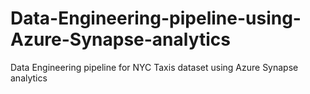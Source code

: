# Data-Engineering-pipeline-using-Azure-Synapse-analytics
Data Engineering pipeline for NYC Taxis dataset using Azure Synapse analytics
